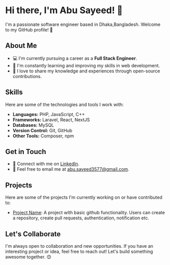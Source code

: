 # Hi there, I'm Abu Sayeed! 👋

I'm a passionate software engineer based in Dhaka,Bangladesh. Welcome to my GitHub profile! 🚀

## About Me

- 💻 I'm currently pursuing a career as a **Full Stack Engineer**.
- 🌱 I'm constantly learning and improving my skills in web development.
- 📝 I love to share my knowledge and experiences through open-source contributions.

## Skills

Here are some of the technologies and tools I work with:

- **Languages:** PHP, JavaScript, C++
- **Frameworks:** Laravel, React, NextJS
- **Databases:** MySQL
- **Version Control:** Git, GitHub
- **Other Tools:** Composer, npm

## Get in Touch

- 🔗 Connect with me on [LinkedIn](https://www.linkedin.com/in/abu-sayeed1).
- 📧 Feel free to email me at [abu.sayeed3577@gmail.com](mailto:abu.sayeed3577@gmail.com).

## Projects

Here are some of the projects I'm currently working on or have contributed to:

- [Project Name](https://github.com/sayd17/GitFormed): A project with basic github functionality. Users can create a repository, create pull requests, authentication, notification etc.

## Let's Collaborate

I'm always open to collaboration and new opportunities. If you have an interesting project or idea, feel free to reach out! Let's build something awesome together. 😊
